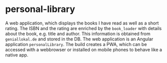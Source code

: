 # personal-library
A web application, which displays the books I have read as well as a short rating. The ISBN and the rating are enriched by the `book_loader` with details about the book, e.g. title and author. This information is obtained from `geniallokal.de` and stored in the DB. The web application is an Angular application `personalLibrary`. The build creates a PWA, which can be accessed with a webbrowser or installed on mobile phones to behave like a native app.